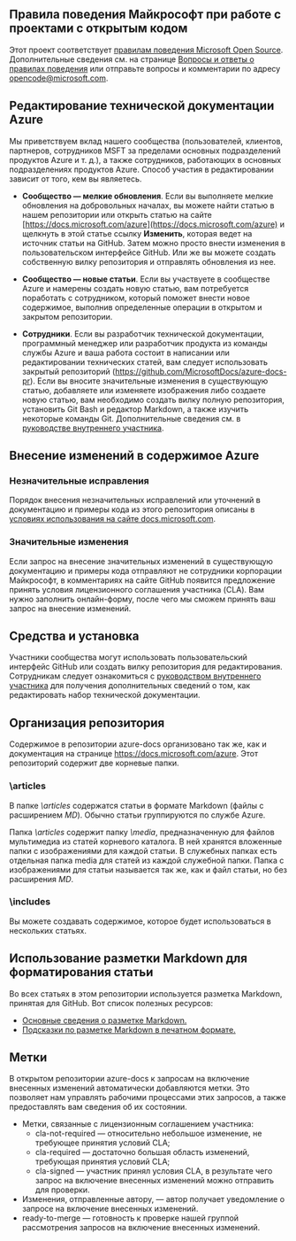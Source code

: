 ## <a name="microsoft-open-source-code-of-conduct"></a>Правила поведения Майкрософт при работе с проектами с открытым кодом

Этот проект соответствует [правилам поведения Microsoft Open Source](https://opensource.microsoft.com/codeofconduct/).
Дополнительные сведения см. на странице [Вопросы и ответы о правилах поведения](https://opensource.microsoft.com/codeofconduct/faq/) или отправьте вопросы и комментарии по адресу [opencode@microsoft.com](mailto:opencode@microsoft.com).

## <a name="contribute-to-azure-technical-documentation"></a>Редактирование технической документации Azure
Мы приветствуем вклад нашего сообщества (пользователей, клиентов, партнеров, сотрудников MSFT за пределами основных подразделений продуктов Azure и т. д.), а также сотрудников, работающих в основных подразделениях продуктов Azure. Способ участия в редактировании зависит от того, кем вы являетесь.

* **Сообщество — мелкие обновления**. Если вы выполняете мелкие обновления на добровольных началах, вы можете найти статью в нашем репозитории или открыть статью на сайте [https://docs.microsoft.com/azure](https://docs.microsoft.com/azure) и щелкнуть в этой статье ссылку **Изменить**, которая ведет на источник статьи на GitHub. Затем можно просто внести изменения в пользовательском интерфейсе GitHub. Или же вы можете создать собственную вилку репозитория и отправлять обновления из нее.

* **Сообщество — новые статьи**. Если вы участвуете в сообществе Azure и намерены создать новую статью, вам потребуется поработать с сотрудником, который поможет внести новое содержимое, выполнив определенные операции в открытом и закрытом репозитории.

* **Сотрудники**. Если вы разработчик технической документации, программный менеджер или разработчик продукта из команды службы Azure и ваша работа состоит в написании или редактировании технических статей, вам следует использовать закрытый репозиторий (https://github.com/MicrosoftDocs/azure-docs-pr). Если вы вносите значительные изменения в существующую статью, добавляете или изменяете изображения либо создаете новую статью, вам необходимо создать вилку полную репозитория, установить Git Bash и редактор Markdown, а также изучить некоторые команды Git. Дополнительные сведения см. в [руководстве внутреннего участника](https://review.docs.microsoft.com/en-us/help/contribute/?branch=master).


## <a name="about-your-contributions-to-azure-content"></a>Внесение изменений в содержимое Azure
### <a name="minor-corrections"></a>Незначительные исправления
Порядок внесения незначительных исправлений или уточнений в документацию и примеры кода из этого репозитория описаны в [условиях использования на сайте docs.microsoft.com](https://docs.microsoft.com/legal/termsofuse).

### <a name="larger-submissions"></a>Значительные изменения
Если запрос на внесение значительных изменений в существующую документацию и примеры кода отправляют не сотрудники корпорации Майкрософт, в комментариях на сайте GitHub появится предложение принять условия лицензионного соглашения участника (CLA). Вам нужно заполнить онлайн-форму, после чего мы сможем принять ваш запрос на внесение изменений.

## <a name="tools-and-setup"></a>Средства и установка
Участники сообщества могут использовать пользовательский интерфейс GitHub или создать вилку репозитория для редактирования. Сотрудникам следует ознакомиться с [руководством внутреннего участника](https://review.docs.microsoft.com/en-us/help/contribute/?branch=master) для получения дополнительных сведений о том, как редактировать набор технической документации.

## <a name="repository-organization"></a>Организация репозитория
Содержимое в репозитории azure-docs организовано так же, как и документация на странице https://docs.microsoft.com/azure. Этот репозиторий содержит две корневые папки.

### <a name="articles"></a>\articles
В папке *\articles* содержатся статьи в формате Markdown (файлы с расширением *MD*). Обычно статьи группируются по службе Azure.

Папка *\articles* содержит папку *\media*, предназначенную для файлов мультимедиа из статей корневого каталога. В ней хранятся вложенные папки с изображениями для каждой статьи.  В служебных папках есть отдельная папка media для статей из каждой служебной папки. Папка с изображениями для статьи называется так же, как и файл статьи, но без расширения *MD*.

### <a name="includes"></a>\includes
Вы можете создавать содержимое, которое будет использоваться в нескольких статьях. 

## <a name="how-to-use-markdown-to-format-your-topic"></a>Использование разметки Markdown для форматирования статьи
Во всех статьях в этом репозитории используется разметка Markdown, принятая для GitHub.  Вот список полезных ресурсов:

* [Основные сведения о разметке Markdown.](https://help.github.com/articles/markdown-basics/)
* [Подсказки по разметке Markdown в печатном формате.](./contributor-guide/media/documents/markdown-cheatsheet.pdf?raw=true)


## <a name="labels"></a>Метки
В открытом репозитории azure-docs к запросам на включение внесенных изменений автоматически добавляются метки. Это позволяет нам управлять рабочими процессами этих запросов, а также предоставлять вам сведения об их состоянии.

* Метки, связанные с лицензионным соглашением участника:
  * cla-not-required — относительно небольшое изменение, не требующее принятия условий CLA;
  * cla-required — достаточно большая область изменений, требующая принятия условий CLA;
  * cla-signed — участник принял условия CLA, в результате чего запрос на включение внесенных изменений можно отправить для проверки.
* Изменения, отправленные автору, — автор получает уведомление о запросе на включение внесенных изменений.
* ready-to-merge — готовность к проверке нашей группой рассмотрения запросов на включение внесенных изменений.


